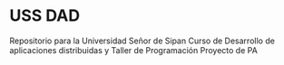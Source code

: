 # USS DAD
Repositorio para la Universidad Señor de Sipan
Curso de Desarrollo de aplicaciones distribuidas y Taller de Programación 
Proyecto de PA
